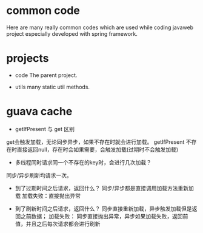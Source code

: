 # common code 
Here are many really common codes which are used while coding javaweb project especially developed with spring framework.

# projects
- code 
The parent project.

- utils
many static util methods.

# guava cache
- getIfPresent 与 get 区别

get会触发加载，无论同步异步，如果不存在时就会进行加载。
getIfPresent 不存在时直接返回null，存在时会如果需要，会触发加载(过期时不会触发加载)

- 多线程同时请求同一个不存在的key时，会进行几次加载？

同步/异步刷新均请求一次。

- 到了过期时间之后请求，返回什么？
同步/异步都是直接调用加载方法重新加载
加载失败：直接抛出异常

- 到了刷新时间之后请求，返回什么？
同步直接重新加载，异步触发加载但是返回之前数据；
加载失败：
同步直接抛出异常，异步如果加载失败，返回前值，并且之后每次请求都会进行刷新